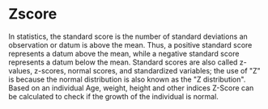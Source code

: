 Zscore
======

In statistics, the standard score is the number of standard deviations an observation or datum is above the mean. Thus, a positive standard score represents a datum above the mean, while a negative standard score represents a datum below the mean.  Standard scores are also called z-values, z-scores, normal scores, and standardized variables; the use of "Z" is because the normal distribution is also known as the "Z distribution".  Based on an individual Age, weight, height and other indices Z-Score can be calculated to check if the growth of the individual is normal.
